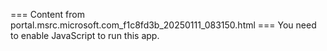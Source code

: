 === Content from portal.msrc.microsoft.com_f1c8fd3b_20250111_083150.html ===
You need to enable JavaScript to run this app.
